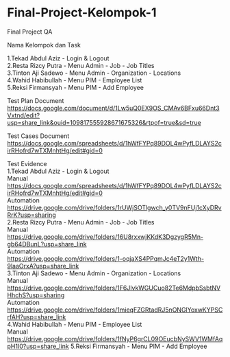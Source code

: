 # Final-Project-Kelompok-1

Final Project QA

Nama Kelompok dan Task

1.Tekad Abdul Aziz - Login & Logout <br>
2.Resta Rizcy Putra - Menu Admin - Job - Job Titles <br>
3.Tinton Aji Sadewo - Menu Admin - Organization - Locations <br>
4.Wahid Habibullah - Menu PIM - Employee List <br>
5.Reksi Firmansyah - Menu PIM - Add Employee <br>

Test Plan Document<br>
https://docs.google.com/document/d/1Lw5uQ0EX9OS_CMAv6BFxu66Dnt3Vxtnd/edit?usp=share_link&ouid=109817555928671675326&rtpof=true&sd=true

Test Cases Document<br>
https://docs.google.com/spreadsheets/d/1hWfFYPq89DOL4wPyfLDLAYS2cirRHofrd7wTXMnhtHg/edit#gid=0

Test Evidence<br>
1.Tekad Abdul Aziz - Login & Logout<br>
Manual<br>
https://docs.google.com/spreadsheets/d/1hWfFYPq89DOL4wPyfLDLAYS2cirRHofrd7wTXMnhtHg/edit#gid=0 <br>
Automation<br>
https://drive.google.com/drive/folders/1rUWjSOTlgwch_y0TV9nFUj1cXyDRvRrK?usp=sharing <br>
2.Resta Rizcy Putra - Menu Admin - Job - Job Titles<br>
Manual<br>
https://drive.google.com/drive/folders/16U8rxxwjKKdK3DgzygR5Mn-gb64DBunL?usp=share_link<br>
Automation<br>
https://drive.google.com/drive/folders/1-oqjaXS4PPqmJc4eT2y1Wth-9laaOrxA?usp=share_link<br>
3.Tinton Aji Sadewo - Menu Admin - Organization - Locations<br>
Manual<br>
https://drive.google.com/drive/folders/1F6JlvkWGUCuo82Te6MdpbSsbtNVHhchS?usp=sharing<br>
Automation<br>
https://drive.google.com/drive/folders/1mieqFZGRtadRJ5nONGlYoxwKYPSCrfAH?usp=share_link<br>
4.Wahid Habibullah - Menu PIM - Employee List<br>
Manual<br>
https://drive.google.com/drive/folders/1fNyP6grCL09OEucbNySWV1WMfAqpH1I0?usp=share_link
5.Reksi Firmansyah - Menu PIM - Add Employee<br>
